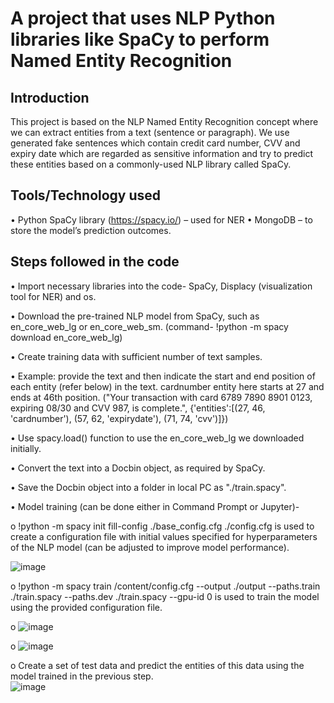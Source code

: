 # A project that uses NLP Python libraries like SpaCy to perform Named Entity Recognition

## Introduction

This project is based on the NLP Named Entity Recognition concept where we can extract entities from a text (sentence or paragraph). We use generated fake sentences which contain credit card number, CVV and expiry date which are regarded as sensitive information and try to predict these entities based on a commonly-used NLP library called SpaCy.

## Tools/Technology used

•	Python SpaCy library (https://spacy.io/) – used for NER
•	MongoDB – to store the model’s prediction outcomes.

## Steps followed in the code
•	Import necessary libraries into the code- SpaCy, Displacy (visualization tool for NER) and os.

•	Download the pre-trained NLP model from SpaCy, such as en_core_web_lg or en_core_web_sm. (command- !python -m spacy download en_core_web_lg)

•	Create training data with sufficient number of text samples.

•	Example: provide the text and then indicate the start and end position of each entity (refer below) in the text. cardnumber entity here starts at 27 and ends at 46th position.
("Your transaction with card 6789 7890 8901 0123, expiring 08/30 and CVV 987, is complete.", {'entities':[(27, 46, 'cardnumber'), (57, 62, 'expirydate'), (71, 74, 'cvv')]})

•	Use spacy.load() function to use the en_core_web_lg we downloaded initially.

•	Convert the text into a Docbin object, as required by SpaCy.

•	Save the Docbin object into a folder in local PC as "./train.spacy".

•	Model training (can be done either in Command Prompt or Jupyter)- 
  
  o	  !python -m spacy init fill-config ./base_config.cfg ./config.cfg is used to create a configuration file with initial values specified for hyperparameters of the NLP model (can be adjusted to improve model performance).
  
  ![image](https://github.com/arjunsai07/CreditCardEntityRecognition/assets/14110439/3f857d57-1159-4559-8a67-5cdac3d7cca7)
  
  
  o	  !python -m spacy train /content/config.cfg --output ./output --paths.train ./train.spacy --paths.dev ./train.spacy --gpu-id 0 is used to train the model using the provided configuration file.
  
  o	![image](https://github.com/arjunsai07/CreditCardEntityRecognition/assets/14110439/12610498-b9c4-4d46-8255-73cca6c460b2)

  o	  ![image](https://github.com/arjunsai07/CreditCardEntityRecognition/assets/14110439/12610498-b9c4-4d46-8255-73cca6c460b2)


  o	  Create a set of test data and predict the entities of this data using the model trained in the previous step.                             
      ![image](https://github.com/arjunsai07/CreditCardEntityRecognition/assets/14110439/8712d5bb-f40a-4ee4-a34a-23996e9bf703)

  

  

